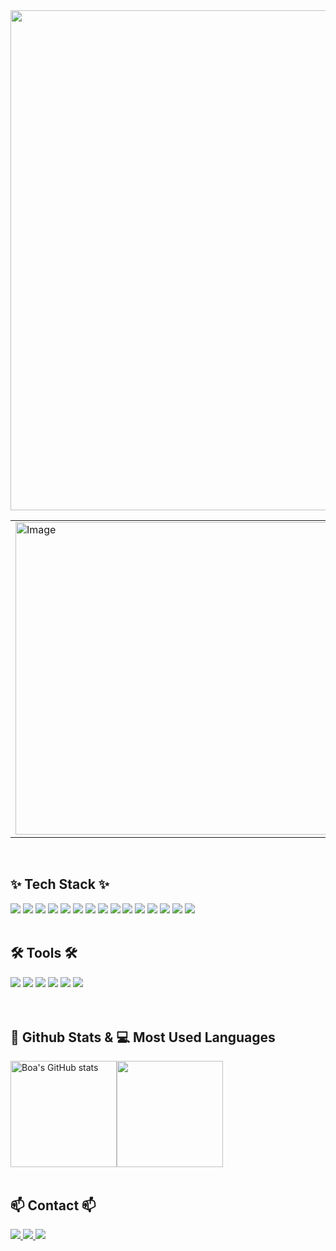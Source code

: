 <!--### Hi there, Welcome to my Github 👋-->

<img src="https://github.com/user-attachments/assets/49fcfcab-88f7-4a01-99f4-5e6b02774128" width="800px" style="margin:0 auto;">

<table align="center">
  <tr>
    <td>
      <img src="https://github.com/user-attachments/assets/5aedaf4b-31d4-4488-a3cb-63b3de90001d" width="500" alt="Image">
    </td>
    <td>
      <a href="https://github.com/devxb/gitanimals">
        <img src="https://render.gitanimals.org/farms/leeboa2005" width="500" height="250" alt="Gitanimals">
      </a>
    </td>
  </tr>
</table>

<br>

## ✨ Tech Stack ✨
<img src="https://img.shields.io/badge/React-20232A?style=for-the-badge&logo=react&logoColor=61DAFB"/></a>
<img src="https://img.shields.io/badge/JavaScript-F7DF1E?style=for-the-badge&logo=JavaScript&logoColor=white"/></a>
<img src="https://img.shields.io/badge/TypeScript-3178C6?style=for-the-badge&logo=typescript&logoColor=white"/></a>
<img src="https://img.shields.io/badge/HTML5-E34F26?style=for-the-badge&logo=HTML5&logoColor=white"/></a>
<img src="https://img.shields.io/badge/CSS3-purple?style=for-the-badge&logo=CSS3&logoColor=white"/></a>
<img src="https://img.shields.io/badge/styled--components-DB7093?style=for-the-badge&logo=styled-components&logoColor=white"/></a>
<img src="https://img.shields.io/badge/Tailwind_CSS-38B2AC?style=for-the-badge&logo=tailwind-css&logoColor=white"/></a>
<img src="https://img.shields.io/badge/Redux-764ABC?style=for-the-badge&logo=Redux&logoColor=white"/></a>
<img src="https://img.shields.io/badge/Axios-5A29E4?logo=axios&logoColor=fff&style=for-the-badge"/></a>
<img src="https://img.shields.io/badge/next.js-000000?style=for-the-badge&logo=nextdotjs&logoColor=white"/></a>
<img src="https://img.shields.io/badge/firebase-ffca28?style=for-the-badge&logo=firebase&logoColor=black"/></a>
<img src="https://img.shields.io/badge/Supabase-3ECF8E?style=for-the-badge&logo=supabase&logoColor=white"/></a>
<img src="https://img.shields.io/badge/bootstrap-%238511FA.svg?style=for-the-badge&logo=bootstrap&logoColor=white"/></a>
<img src="https://img.shields.io/badge/vercel-%23000000.svg?style=for-the-badge&logo=vercel&logoColor=white"/></a>
<img src="https://shields.io/badge/-OpenAI-93f6ef?style=for-the-badge&logo=openai&logoColor=white"/></a>
<br><br>

## 🛠 Tools 🛠
<div>
  <img src="https://img.shields.io/badge/git-F05033.svg?style=for-the-badge&logo=git&logoColor=white" />
  <img src="https://img.shields.io/badge/github-181717.svg?style=for-the-badge&logo=github&logoColor=white" />
  <img src="https://img.shields.io/badge/Notion-F3F3F3.svg?style=for-the-badge&logo=notion&logoColor=black" />
  <img src="https://img.shields.io/badge/adobe%20photoshop-08253c.svg?style=for-the-badge&logo=adobe%20photoshop&logoColor=37abff" />
  <img src="https://img.shields.io/badge/figma-F24E1E.svg?style=for-the-badge&logo=figma&logoColor=white" />
    <img src="https://img.shields.io/badge/figjam-F24E1E.svg?style=for-the-badge&logo=figma&logoColor=white" />
</div>
<br><br>

## 🔋 Github Stats & 💻 Most Used Languages
<!--[![Boa's GitHub stats](https://github-readme-stats.vercel.app/api?username=leeboa2005)](https://github.com/leeboa2005/github-readme-stats)-->
<div style="display: flex; flex-wrap: nowrap;">
  <img src="https://github-readme-stats.vercel.app/api?username=leeboa2005&show_icons=true&theme=radical" alt="Boa's GitHub stats" height="170px">
  <img src="https://github-readme-stats.vercel.app/api/top-langs/?username=leeboa2005&layout=compact&theme=radical"  height="170px" />
</div>
<!--## 📊 Activity Graph-->
<br>

## 📫 Contact 📫
<div>
  <a href="https://velog.io/@leeboa2003/">
    <img src="https://img.shields.io/badge/Velog-1EBC8F?style=for-the-badge&logo=velog&logoColor=white" />
  </a>
  <a href="mailto:leeboa2003@naver.com">
    <img
      src="https://img.shields.io/badge/leeboa2003@naver.com-03c75a?style=for-the-badge&logo=naver&logoColor=white"/>
  </a>
  <a href="http://leeboa.com">
    <img
      src="https://img.shields.io/badge/Boa_Portfolio-111?style=for-the-badge&logo=barmenia&logoColor=white"/>
  </a>
</div>
